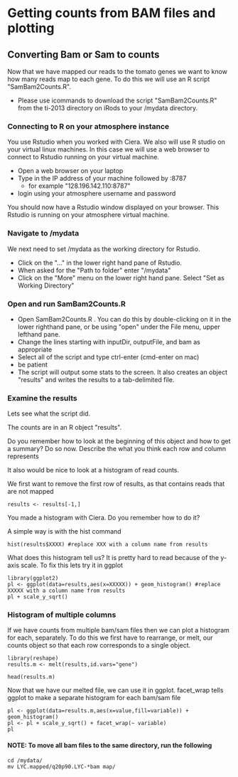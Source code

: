 # Getting counts from BAM files and plotting

## Converting Bam or Sam to counts

Now that we have mapped our reads to the tomato genes we want to know how many reads map to each gene.  To do this we will use an R script "SamBam2Counts.R".

* Please use icommands to download the script "SamBam2Counts.R" from the ti-2013 directory on iRods to your /mydata directory.

### Connecting to R on your atmosphere instance

You use Rstudio when you worked with Ciera.  We also will use R studio on your virtual linux machines.  In this case we will use a web browser to connect to Rstudio running on your virtual machine.

* Open a web browser on your laptop
* Type in the IP address of your machine followed by :8787
	* for example "128.196.142.110:8787"
* login using your atmosphere username and password 

You should now have a Rstudio window displayed on your browser.  This Rstudio is running on your atmosphere virtual machine.

### Navigate to /mydata

We next need to set /mydata as the working directory for Rstudio.

* Click on the "..." in the lower right hand pane of Rstudio.
* When asked for the "Path to folder" enter "/mydata"
* Click on the "More" menu on the lower right hand pane.  Select "Set as Working Directory"

### Open and run SamBam2Counts.R

* Open SamBam2Counts.R .  You can do this by double-clicking on it in the lower righthand pane,  or be using "open" under the File menu, upper lefthand pane.
* Change the lines starting with inputDir, outputFile, and bam as appropriate
* Select all of the script and type ctrl-enter (cmd-enter on mac)
* be patient
* The script will output some stats to the screen.  It also creates an object "results" and writes the results to a tab-delimited file.

### Examine the results

Lets see what the script did.

The counts are in an R object "results".

Do you remember how to look at the beginning of this object and how to get a summary?  Do so now.  Describe the what you think each row and column represents

It also would be nice to look at a histogram of read counts.

We first want to remove the first row of results, as that contains reads that are not mapped

    results <- results[-1,] 

You made a histogram with Ciera.  Do you remember how to do it?  

A simple way is with the hist command

    hist(results$XXXX) #replace XXX with a column name from results

What does this histogram tell us?  It is pretty hard to read because of the y-axis scale.  To fix this lets try it in ggplot

    library(ggplot2)
    pl <- ggplot(data=results,aes(x=XXXXX)) + geom_histogram() #replace XXXXX with a column name from results
    pl + scale_y_sqrt()

### Histogram of multiple columns

If we have counts from multiple bam/sam files then we can plot a histogram for each, separately.  To do this we first have to rearrange, or melt, our counts object so that each row corresponds to a single object.

    library(reshape) 
    results.m <- melt(results,id.vars="gene")

    head(results.m)

Now that we have our melted file, we can use it in ggplot.  facet_wrap tells ggplot to make a separate histogram for each bam/sam file

    pl <- ggplot(data=results.m,aes(x=value,fill=variable)) + geom_histogram() 
    pl <- pl + scale_y_sqrt() + facet_wrap(~ variable)
    pl




#### NOTE: To move all bam files to the same directory, run the following

	cd /mydata/
	mv LYC.mapped/q20p90.LYC-*bam map/

